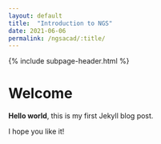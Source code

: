 ```yaml
---
layout: default
title:  "Introduction to NGS"
date: 2021-06-06
permalink: /ngsacad/:title/
---
```


{% include subpage-header.html %}

# Welcome

**Hello world**, this is my first Jekyll blog post.

I hope you like it!
